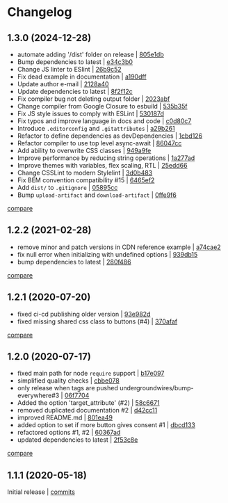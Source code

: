 # Changelog

## 1.3.0 (2024-12-28)

* automate adding '/dist' folder on release | [805e1db](https://github.com/undergroundwires/ez-consent/commit/805e1db590d2673ae39a9f1a9739416037e19af1)
* Bump dependencies to latest | [e34c3b0](https://github.com/undergroundwires/ez-consent/commit/e34c3b0c0bdf98fb854f601e7e3fcaca558ba329)
* Change JS linter to ESlint | [26b9c52](https://github.com/undergroundwires/ez-consent/commit/26b9c52411b669c011873d8667fa655d0b3f6b67)
* Fix dead example in documentation | [a190dff](https://github.com/undergroundwires/ez-consent/commit/a190dffcdeeb06571f4983fa069a995c4f87c319)
* Update author e-mail | [2128a40](https://github.com/undergroundwires/ez-consent/commit/2128a40b86aec717e0ddd712d0b35f83253b7706)
* Update dependencies to latest | [8f2f12c](https://github.com/undergroundwires/ez-consent/commit/8f2f12c756327d2c381311fd902988bb42e92f9f)
* Fix compiler bug not deleting output folder | [2023abf](https://github.com/undergroundwires/ez-consent/commit/2023abf20f71bc5b4b9deaef85e5979e36d464a7)
* Change compiler from Google Closure to esbuild | [535b35f](https://github.com/undergroundwires/ez-consent/commit/535b35fe2c76ecbbfb43e5214cb9eb94e69ba9d4)
* Fix JS style issues to comply with ESLint | [530187d](https://github.com/undergroundwires/ez-consent/commit/530187d23d68bed9a0c8c9067d232e9cbde11aa0)
* Fix typos and improve language in docs and code | [c0d80c7](https://github.com/undergroundwires/ez-consent/commit/c0d80c7504fc16cf685ccc4d7e38354cfb56a44d)
* Introduce `.editorconfig` and `.gitattributes` | [a29b261](https://github.com/undergroundwires/ez-consent/commit/a29b261b143b7c7b50c0797b364737a58a4221d1)
* Refactor to define dependencies as devDependencies | [1cbd126](https://github.com/undergroundwires/ez-consent/commit/1cbd1263f5d09d5da1d14726f24f484d44078394)
* Refactor compiler to use top level async-await | [86047cc](https://github.com/undergroundwires/ez-consent/commit/86047cc636246bbbe8bebba9efc7b1358315be9c)
* Add ability to overwrite CSS classes | [949a9fe](https://github.com/undergroundwires/ez-consent/commit/949a9fede891dd8be2049011eb86fb425da20506)
* Improve performance by reducing string operations | [1a277ad](https://github.com/undergroundwires/ez-consent/commit/1a277ad8bcdb1f44f832c500d12dc1231d49507b)
* Improve themes with variables, flex scaling, RTL | [25edd66](https://github.com/undergroundwires/ez-consent/commit/25edd6690f1dd04c5b2cbb1d95047b300c246db4)
* Change CSSLint to modern Stylelint | [3d0b483](https://github.com/undergroundwires/ez-consent/commit/3d0b483109eb87f4640bbdbe2b81955331b93dd8)
* Fix BEM convention compatibility #15 | [6465ef2](https://github.com/undergroundwires/ez-consent/commit/6465ef24412983ec0d488900795a1b7ddb5fa193)
* Add `dist/` to `.gitignore` | [05895cc](https://github.com/undergroundwires/ez-consent/commit/05895cc6b984e6059fd33cd53db960550540511b)
* Bump `upload-artifact` and `download-artifact` | [0ffe9f6](https://github.com/undergroundwires/ez-consent/commit/0ffe9f609ced8a75c9fad762207d566c98147848)

[compare](https://github.com/undergroundwires/ez-consent/compare/1.2.2...1.3.0)

## 1.2.2 (2021-02-28)

* remove minor and patch versions in CDN reference example | [a74cae2](https://github.com/undergroundwires/ez-consent/commit/a74cae28c0bea0e8014f14ac55c848e8cf6afae2)
* fix null error when initializing with undefined options | [939db15](https://github.com/undergroundwires/ez-consent/commit/939db152fedb3d397d54742f4b21576c60ffd845)
* bump dependencies to latest | [280f486](https://github.com/undergroundwires/ez-consent/commit/280f48686f045f34575a48d6868bf52d78c94008)

[compare](https://github.com/undergroundwires/ez-consent/compare/1.2.1...1.2.2)

## 1.2.1 (2020-07-20)

* fixed ci-cd publishing older version | [93e982d](https://github.com/undergroundwires/ez-consent/commit/93e982db2fef6017146cc144d4ec605b432a83f9)
* fixed missing shared css class to buttons (#4) | [370afaf](https://github.com/undergroundwires/ez-consent/commit/370afaf8255187d8188b501e7e654da0640d577c)

[compare](https://github.com/undergroundwires/ez-consent/compare/1.2.0...1.2.1)

## 1.2.0 (2020-07-17)

* fixed main path for node `require` support | [b17e097](https://github.com/undergroundwires/ez-consent/commit/b17e0970b22296d3dfcba4296e3351f96c0622d3)
* simplified quality checks | [cbbe078](https://github.com/undergroundwires/ez-consent/commit/cbbe078ce0ff4deda2bc17a01bfd2037228e22bd)
* only release when tags are pushed undergroundwires/bump-everywhere#3 | [06f7704](https://github.com/undergroundwires/ez-consent/commit/06f77043af9c504fd91d566ce010b8dd6cc8d690)
* Added the option 'target_attribute' (#2) | [58c6671](https://github.com/undergroundwires/ez-consent/commit/58c66719781609528ba0e08aa63208ff97f6a4a4)
* removed duplicated documentation #2 | [d42cc11](https://github.com/undergroundwires/ez-consent/commit/d42cc1114812ccc256cedfbfd6089deada4b685a)
* improved README.md | [801ea49](https://github.com/undergroundwires/ez-consent/commit/801ea499bd061d9bf7fff3b0c1409fff2e84b0ed)
* added option to set if more button gives consent #1 | [dbcd133](https://github.com/undergroundwires/ez-consent/commit/dbcd133ffa0c84edd4e9a1794f051f681e127eaf)
* refactored options #1, #2 | [60367ad](https://github.com/undergroundwires/ez-consent/commit/60367ad5684c9d1e221ff85f58b308f2c4338715)
* updated dependencies to latest | [2f53c8e](https://github.com/undergroundwires/ez-consent/commit/2f53c8ef99cb4b220ee4f9cd8c59ebf6a8fa46d7)

[compare](https://github.com/undergroundwires/ez-consent/compare/1.1.1...1.2.0)

## 1.1.1 (2020-05-18)

Initial release | [commits](https://github.com/undergroundwires/ez-consent/commit/61e95fea512192337c5c8cbb3db992a9512727a4)
